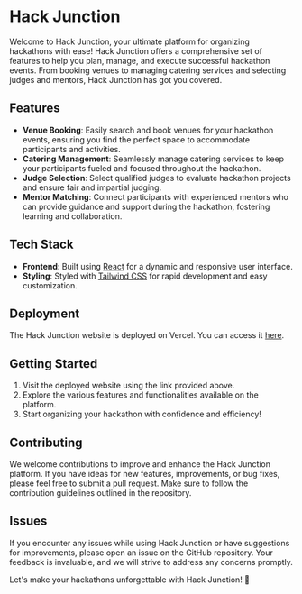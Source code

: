 # Hack Junction

Welcome to Hack Junction, your ultimate platform for organizing hackathons with ease! Hack Junction offers a comprehensive set of features to help you plan, manage, and execute successful hackathon events. From booking venues to managing catering services and selecting judges and mentors, Hack Junction has got you covered.

## Features

- **Venue Booking**: Easily search and book venues for your hackathon events, ensuring you find the perfect space to accommodate participants and activities.
- **Catering Management**: Seamlessly manage catering services to keep your participants fueled and focused throughout the hackathon.
- **Judge Selection**: Select qualified judges to evaluate hackathon projects and ensure fair and impartial judging.
- **Mentor Matching**: Connect participants with experienced mentors who can provide guidance and support during the hackathon, fostering learning and collaboration.

## Tech Stack

- **Frontend**: Built using [React](https://reactjs.org/) for a dynamic and responsive user interface.
- **Styling**: Styled with [Tailwind CSS](https://tailwindcss.com/) for rapid development and easy customization.

## Deployment

The Hack Junction website is deployed on Vercel. You can access it [here](https://hack-junction.vercel.app/).

## Getting Started

1. Visit the deployed website using the link provided above.
2. Explore the various features and functionalities available on the platform.
3. Start organizing your hackathon with confidence and efficiency!

## Contributing

We welcome contributions to improve and enhance the Hack Junction platform. If you have ideas for new features, improvements, or bug fixes, please feel free to submit a pull request. Make sure to follow the contribution guidelines outlined in the repository.

## Issues

If you encounter any issues while using Hack Junction or have suggestions for improvements, please open an issue on the GitHub repository. Your feedback is invaluable, and we will strive to address any concerns promptly.

Let's make your hackathons unforgettable with Hack Junction! 🚀
